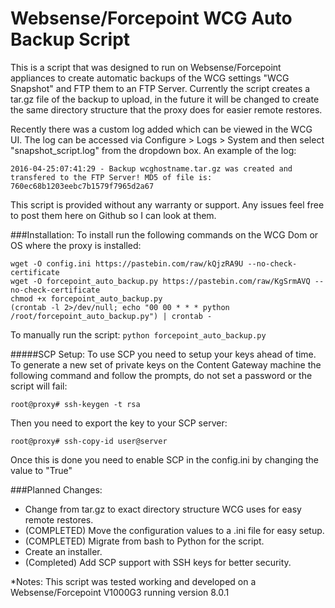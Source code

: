 # Websense/Forcepoint WCG Auto Backup Script
This is a script that was designed to run on Websense/Forcepoint appliances to create automatic backups of the WCG settings "WCG Snapshot" and FTP them to an FTP Server. Currently the script creates a tar.gz file of the backup to upload, in the future it will be changed to create the same directory structure that the proxy does for easier remote restores.

Recently there was a custom log added which can be viewed in the WCG UI. The log can be accessed via Configure > Logs > System and then select "snapshot_script.log" from the dropdown box. An example of the log:

``` 2016-04-25:07:41:29 - Backup wcghostname.tar.gz was created and transfered to the FTP Server! MD5 of file is: 760ec68b1203eebc7b1579f7965d2a67 ```

This script is provided without any warranty or support. Any issues feel free to post them here on Github so I can look at them.


###Installation:
To install run the following commands on the WCG Dom or OS where the proxy is installed:
```
wget -O config.ini https://pastebin.com/raw/kQjzRA9U --no-check-certificate
wget -O forcepoint_auto_backup.py https://pastebin.com/raw/KgSrmAVQ --no-check-certificate
chmod +x forcepoint_auto_backup.py
(crontab -l 2>/dev/null; echo "00 00 * * * python /root/forcepoint_auto_backup.py") | crontab -
```

To manually run the script:
```python forcepoint_auto_backup.py```

#####SCP Setup:
To use SCP you need to setup your keys ahead of time. To generate a new set of private keys on the Content Gateway machine the following command and follow the prompts, do not set a password or the script will fail:

```root@proxy# ssh-keygen -t rsa```

Then you need to export the key to your SCP server:

```root@proxy# ssh-copy-id user@server```

Once this is done you need to enable SCP in the config.ini by changing the value to "True"


###Planned Changes:
- Change from tar.gz to exact directory structure WCG uses for easy remote restores.
- (COMPLETED) Move the configuration values to a .ini file for easy setup.
- (COMPLETED) Migrate from bash to Python for the script.
- Create an installer.
- (Completed) Add SCP support with SSH keys for better security.


*Notes: This script was tested working and developed on a Websense/Forcepoint V1000G3 running version 8.0.1

